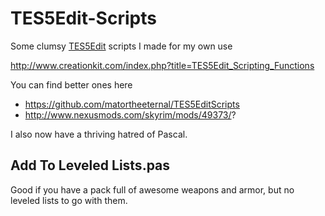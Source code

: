 # TES5Edit-Scripts

Some clumsy [TES5Edit](http://www.nexusmods.com/skyrim/mods/25859/?) scripts I made for my own use

http://www.creationkit.com/index.php?title=TES5Edit_Scripting_Functions

You can find better ones here
- https://github.com/matortheeternal/TES5EditScripts
- http://www.nexusmods.com/skyrim/mods/49373/?

I also now have a thriving hatred of Pascal.

## Add To Leveled Lists.pas

Good if you have a pack full of awesome weapons and armor, but no leveled lists to go with them.



